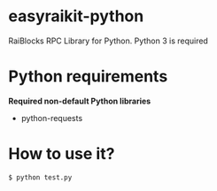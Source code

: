 # easyraikit-python
RaiBlocks RPC Library for Python. Python 3 is required

# Python requirements
**Required non-default Python libraries**   
- python-requests

# How to use it?
```
$ python test.py
```